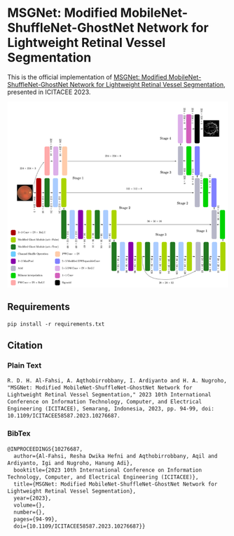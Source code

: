 # MSGNet: Modified MobileNet-ShuffleNet-GhostNet Network for Lightweight Retinal Vessel Segmentation

This is the official implementation of [MSGNet: Modified MobileNet-ShuffleNet-GhostNet Network for Lightweight Retinal Vessel Segmentation](https://ieeexplore.ieee.org/abstract/document/10276687), presented in ICITACEE 2023.

![MSGNet](./assets/msgnet-arch.png)


## Requirements

```
pip install -r requirements.txt
```


## Citation

### Plain Text

```
R. D. H. Al-Fahsi, A. Aqthobirrobbany, I. Ardiyanto and H. A. Nugroho, "MSGNet: Modified MobileNet-ShuffleNet-GhostNet Network for Lightweight Retinal Vessel Segmentation," 2023 10th International Conference on Information Technology, Computer, and Electrical Engineering (ICITACEE), Semarang, Indonesia, 2023, pp. 94-99, doi: 10.1109/ICITACEE58587.2023.10276687.
```

### BibTex

```
@INPROCEEDINGS{10276687,
  author={Al-Fahsi, Resha Dwika Hefni and Aqthobirrobbany, Aqil and Ardiyanto, Igi and Nugroho, Hanung Adi},
  booktitle={2023 10th International Conference on Information Technology, Computer, and Electrical Engineering (ICITACEE)}, 
  title={MSGNet: Modified MobileNet-ShuffleNet-GhostNet Network for Lightweight Retinal Vessel Segmentation}, 
  year={2023},
  volume={},
  number={},
  pages={94-99},
  doi={10.1109/ICITACEE58587.2023.10276687}}
```
